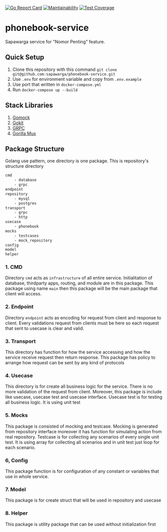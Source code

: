 [![Go Report Card](https://goreportcard.com/badge/github.com/sapawarga/phonebook-service)](https://goreportcard.com/report/github.com/sapawarga/phonebook-service)
[![Maintainability](https://api.codeclimate.com/v1/badges/d620fba429567c496754/maintainability)](https://codeclimate.com/github/sapawarga/phonebook-service/maintainability)
[![Test Coverage](https://api.codeclimate.com/v1/badges/d620fba429567c496754/test_coverage)](https://codeclimate.com/github/sapawarga/phonebook-service/test_coverage)
# phonebook-service
Sapawarga service for "Nomor Penting" feature.

## Quick Setup

1. Clone this repository with this command `git clone git@github.com:sapawarga/phonebook-service.git`
2. Use `.env` for environment variable and copy from `.env.example`
3. Use port that written in `docker-compose.yml`
4. Run `docker-compose up --build`

## Stack Libraries
1. [Gomock](https://github.com/golang/mock)
2. [Gokit](https://github.com/go-kit/kit)
3. [GRPC](https://grpc.io/docs/languages/go/basics/)
4. [Gorilla Mux](https://github.com/gorilla/mux)


## Package Structure
Golang use pattern, one directory is one package. This is repository's structure directory

```sh
cmd 
    - database
    - grpc
endpoint
repository
    - mysql
    - postgres
transport
    - grpc
    - http
usecase
    - phonebook
mocks
    - testcases
    - mock_repository
config
model
helper
```
### 1. CMD
Directory `cmd` acts as `infrastructure` of all entire service. Initialitation of database, thirdparty apps, routing, and module are in this package. This package using name `main` then this package will be the main package that client will access. 

### 2. Endpoint
Directory `endpoint` acts as encoding for request from client and response to client. Every validations request from clients must be here so each request that sent to usecase is clear and valid.

### 3. Transport
This directory has function for how the service accessing and how the service receive request then return response. This package has policy to arrange how request can be sent by any kind of protocols

### 4. Usecase
This directory is for create all business logic for the service. There is no more validation of the request from client. Moreover, this package is include like usecase, usecase test and usecase interface. Usecase test is for testing all business logic. It is using unit test

### 5. Mocks
This package is consisted of mocking and testcase. Mocking is generated from repository interface moreover it has function for simulating action from real repository. Testcase is for collecting any scenarios of every single unit test. It is using array for collecting all scenarios and in unit test just loop for each scenario.

### 6, Config
This package function is for configuration of any constant or variables that use in whole service.

### 7. Model
This package is for create struct that will be used in repository and usecase

### 8. Helper
This package is utility package that can be used without initialization first



